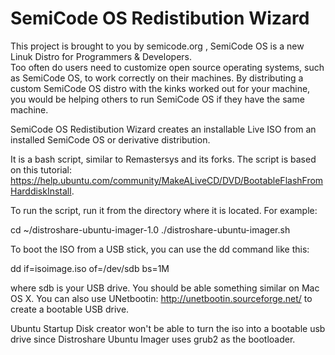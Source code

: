 SemiCode OS Redistibution Wizard
=========================

This project is brought to you by semicode.org ,  SemiCode OS is 
a new Linuk Distro for Programmers & Developers.  
Too often do users need to customize open source operating systems, 
such as SemiCode OS, to work correctly on their machines.  By distributing 
a custom SemiCode OS distro with the kinks worked out for your machine, you 
would be helping others to run SemiCode OS if they have the same machine.



SemiCode OS Redistibution Wizard creates an installable Live ISO from an installed 
SemiCode OS or derivative distribution.

It is a bash script, similar to Remastersys and its forks.  The script is 
based on this tutorial: https://help.ubuntu.com/community/MakeALiveCD/DVD/BootableFlashFromHarddiskInstall. 

To run the script, run it from the directory where it is located.  For example:


cd ~/distroshare-ubuntu-imager-1.0
./distroshare-ubuntu-imager.sh

To boot the ISO from a USB stick, you can use the dd command like this:

dd if=isoimage.iso of=/dev/sdb bs=1M

where sdb is your USB drive.  You should be able something similar on Mac OS X.
You can also use UNetbootin: http://unetbootin.sourceforge.net/ to create a 
bootable USB drive.

Ubuntu Startup Disk creator won't be able to turn the iso into a bootable 
usb drive since Distroshare Ubuntu Imager uses grub2 as the bootloader.
